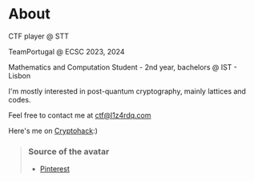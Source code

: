 # About

CTF player @ STT

TeamPortugal @ ECSC 2023, 2024 

<!-- TeamEurope @ ICC 2024 -->

Mathematics and Computation Student - 2nd year, bachelors @ IST - Lisbon

I'm mostly interested in post-quantum cryptography, mainly lattices and codes.

Feel free to contact me at ctf@l1z4rdq.com

Here's me on [Cryptohack](https://cryptohack.org/user/lizardqueen/):)


> ### Source of the avatar
> - [Pinterest](https://www.pinterest.com/pin/472948398369833813/)
